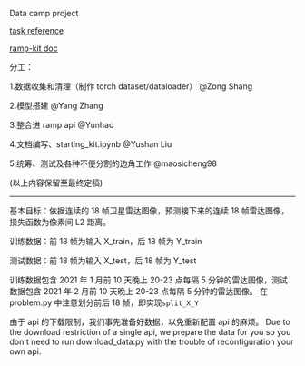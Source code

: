 Data camp project

[task reference](https://github.com/ramp-kits/solar_wind.git)

[ramp-kit doc](https://paris-saclay-cds.github.io/ramp-docs/ramp-workflow/stable/workflow.html)

分工：

1.数据收集和清理（制作 torch dataset/dataloader）
@Zong Shang

2.模型搭建
@Yang Zhang

3.整合进 ramp api
@Yunhao

4.文档编写、starting_kit.ipynb
@Yushan Liu

5.统筹、测试及各种不便分割的边角工作
@maosicheng98

(以上内容保留至最终定稿)

---

基本目标：依据连续的 18 帧卫星雷达图像，预测接下来的连续 18 帧雷达图像，损失函数为像素间 L2 距离。

训练数据：前 18 帧为输入 X_train，后 18 帧为 Y_train

测试数据：前 18 帧为输入 X_test，后 18 帧为 Y_test

训练数据包含 2021 年 1 月前 10 天晚上 20-23 点每隔 5 分钟的雷达图像，测试数据包含 2021 年 2 月前 10 天晚上 20-23 点每隔 5 分钟的雷达图像。
在 problem.py 中注意划分前后 18 帧，即实现`split_X_Y`

由于 api 的下载限制，我们事先准备好数据，以免重新配置 api 的麻烦。
Due to the download restriction of a single api, we prepare the data for you so you don't need to run download_data.py with the trouble of reconfiguration your own api.
